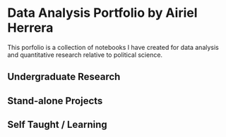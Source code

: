 # Data Analysis Portfolio by Airiel Herrera

This porfolio is a collection of notebooks I have created for data analysis and quantitative research relative to political science.  

## Undergraduate Research

## Stand-alone Projects

## Self Taught / Learning
